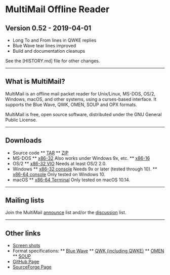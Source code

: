 MultiMail Offline Reader
========================

Version 0.52 - 2019-04-01
-------------------------

* Long To and From lines in QWKE replies
* Blue Wave tear lines improved
* Build and documentation cleanups

See the [HISTORY.md] file for other changes.

---


What is MultiMail?
------------------

MultiMail is an offline mail packet reader for Unix/Linux, MS-DOS, OS/2,
Windows, macOS, and other systems, using a curses-based interface. It
supports the Blue Wave, QWK, OMEN, SOUP and OPX formats.

MultiMail is free, open source software, distributed under the GNU
General Public License.

---


Downloads
---------

* Source code
** [TAR](bin/mmail-0.52.tar.gz)
** [ZIP](bin/mmsrc052.zip)
* MS-DOS
** [x86-32](bin/mmdos052.zip) Also works under Windows 9x, etc.
** [x86-16](bin/mmxt052.zip)
* OS/2
** [x86-32 VIO](bin/mmos2052.zip) Needs at least OS/2 2.0.
* Windows
** [x86-32 console](bin/mmwin052.zip) Needs 9x or later (tested through 10).
** [x86-64 console](bin/mmw64052.zip) Only tested on Windows 10.
* macOS
** [x86-64 Terminal](bin/mmmac052.zip) Only tested on macOS 10.14.

---


Mailing lists
-------------

Join the MultiMail [announce] list and/or the [discussion] list.

---


Other links
-----------

* [Screen shots](snaps.md)
* Format specifications:
** [Blue Wave](specs/bwdev300.tar.gz)
** [QWK (including QWKE)](specs/qwkspecs.tar.gz)
** [OMEN](specs/omen-i.txt.gz)
** [SOUP](specs/soup12.txt.gz)
* [GitHub Page](https://github.com/wmcbrine/MultiMail)
* [SourceForge Page](https://sourceforge.net/projects/multimail/)

[announce]: https://lists.sourceforge.net/lists/listinfo/multimail-announce
[discussion]: https://lists.sourceforge.net/lists/listinfo/multimail-user
